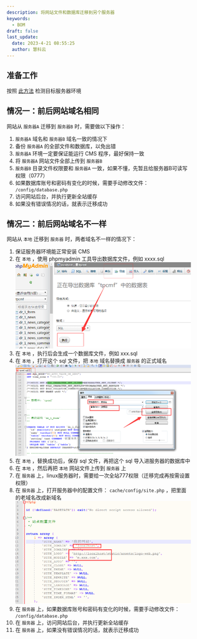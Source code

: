 ```yaml
---
description: 将网站文件和数据库迁移到另个服务器
keywords:
  - BOM
draft: false
last_update:
  date: 2023-4-21 08:55:25
  author: 慧科云
---
```

     
## 准备工作

按照 <a href="../../环境配置/PHP环境侦探工具" target="_blank">此方法</a> 检测目标服务器环境


## 情况一：前后网站域名相同

网站从 `服务器A` 迁移到 `服务器B` 时，需要做以下操作：

1. `服务器A` 域名和 `服务器B` 域名一致的情况下
2. 备份 `服务器A` 的全部文件和数据库，以免出错
3. `服务器A` 环境一定要保证能运行 CMS 程序，最好保持一致
4. 将 `服务器A` 网站文件全部上传到 `服务器B`
5. `服务器B` 目录文件权限要和 `服务器A` 一致，如果不懂，先暂且给服务器B可读写权限（0777）
6. 如果数据库账号和密码有变化的时候，需要手动修改文件： `/config/database.php`
7. 访问网站后台，并执行更新全站缓存
8. 如果没有错误情况的话，就表示迁移成功

## 情况二：前后网站域名不一样

网站从 `本地` 迁移到 `服务器` 时，两者域名不一样的情况下：

1. 保证服务器环境能正常安装 CMS
2. 在 `本地` ，使用 phpmyadmin 工具导出数据库文件，例如 xxxx.sql
![](./images/1682055478317.png)
3. 在 `本地` ，执行后会生成一个数据库文件，例如 xxx.sql
4. 在 `本地` ，打开这个 sql 文件，把 `本地` 域名替换成 `服务器` 的正式域名
![](./images/1682055497112.png)
5. 在 `本地` ，替换成功后，保存 sql 文件，再把这个 sql 导入进服务器的数据库中
6. 在 `本地` ，然后再把 `本地` 网站文件上传到 `服务器` 上
7. 在 `服务器` 上，linux服务器时，需要给一次全站777权限（迁移完成再按需设置权限）
8. 在 `服务器` 上，打开服务器中的配置文件： `cache/config/site.php` ，把里面的老域名改成新域名
![](./images/1682055515494.png)
9. 在 `服务器` 上，如果数据库账号和密码有变化的时候，需要手动修改文件： `/config/database.php` 
10. 在 `服务器` 上，访问网站后台，并执行更新全站缓存
11. 在 `服务器` 上，如果没有错误情况的话，就表示迁移成功

